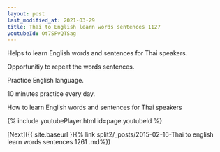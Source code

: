 ```yaml
---
layout: post
last_modified_at: 2021-03-29
title: Thai to English learn words sentences 1127 
youtubeId: Ot7SFvQTSag
---
```

 
 
Helps to learn English words and sentences for Thai speakers.

Opportunitiy to repeat the words sentences. 

Practice English language. 
 
10 minutes practice every day. 
 
How to learn English words and sentences for Thai speakers 
 
{% include youtubePlayer.html id=page.youtubeId %}
 
 
[Next]({{ site.baseurl }}{% link  split2/_posts/2015-02-16-Thai to english learn words sentences 1261 .md%})
 
